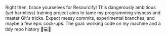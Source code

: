 Right then, brace yourselves for Resourcify! This dangerously ambitious (yet harmless) training project aims to tame my programming shyness and master Git's tricks. Expect messy commits, experimental branches, and maybe a few epic cock-ups. The goal: working code on my machine and a tidy repo history 🦖💻💥
